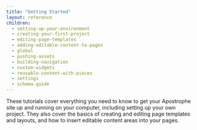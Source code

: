 ```yaml
---
title: "Getting Started"
layout: reference
children:
  - setting-up-your-environment
  - creating-your-first-project
  - editing-page-templates
  - adding-editable-content-to-pages
  - global
  - pushing-assets
  - building-navigation
  - custom-widgets
  - reusable-content-with-pieces
  - settings
  - schema-guide
---
```


These tutorials cover everything you need to know to get your Apostrophe site up and running on your computer, including setting up your own project. They also cover the basics of creating and editing page templates and layouts, and how to insert editable content areas into your pages.
